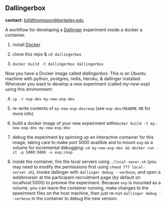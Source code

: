 ## Dallingerbox 

**contact:** billdthompson@berkeley.edu

A workflow for developing a [Dallinger](http://docs.dallinger.io/en/v3.4.1/) experiment inside a docker a container. 

1. install [Docker](https://www.docker.com/)

2. clone this repo & ```cd dallingerbox```

3. ```docker build -t dallingerbox dallingerbox``` 

Now you have a Docker image called *dallingerbox*. This is an Ubuntu machine with python, postgres, redis, heroku, & dallinger installed. Whenever you want to develop a new experiment (called *my-new-exp*) using this environment:

4. ```cp -r exp-dev my-new-exp-dev```

5. re-write contents of ```my-new-exp-dev/exp``` (see ```exp-dev/README.MD``` for more info) 

6. build a docker image of your new expeirment with```docker build -t my-new-exp-dev my-new-exp-dev```

7. debug the experiment by spinning up an interactive container for this image, taking care to make port 5000 availible and to mount ```exp``` as a volume for incremental debugging: ```cd my-new-exp-dev && docker run -it -p 5000:5000 -v exp:/exp```

8. inside the container, fire the local servers using ```./local-sever.sh``` (you may need to modify the permissions first using ```chmod 777 local-server.sh```), invoke dallinger with ```dallinger debug --verbose```, and open a webbrowser at the participant-recruitment page (by default on localhost:5000) to preview the experiment. Because ```exp``` is mounted as a volume, you can leave the container running, make changes to the epxeirment files on the host machine, then just re-run ```dallinger debug --verbose``` in the container to debug the new version. 